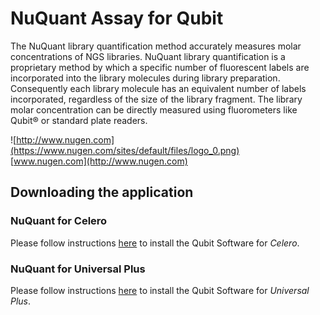 #  NuQuant Assay for Qubit
The NuQuant library quantification method accurately measures molar concentrations of NGS libraries. NuQuant library quantification is a proprietary method by which a specific number of fluorescent labels are incorporated into the library molecules during library preparation. Consequently each library molecule has an equivalent number of labels incorporated, regardless of the size of the library fragment. The library molar concentration can be directly measured using fluorometers like Qubit® or standard plate readers.

![http://www.nugen.com](https://www.nugen.com/sites/default/files/logo_0.png)  
[www.nugen.com](http://www.nugen.com)

## Downloading the application

### NuQuant for Celero

Please follow instructions [here](https://nugentechnologies.github.io/NuQuant_Celero) to install the Qubit Software for _Celero_.

### NuQuant for Universal Plus

Please follow instructions [here](https://nugentechnologies.github.io/NuQuant_UniversalPlus) to install the Qubit Software for _Universal Plus_.


